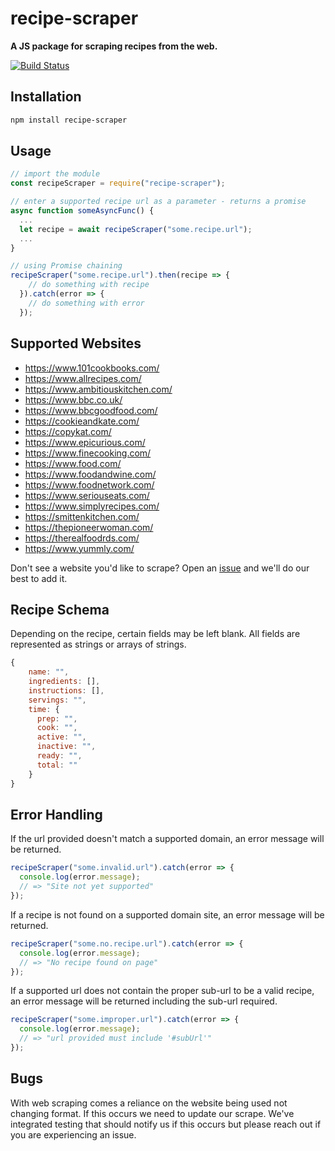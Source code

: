 # recipe-scraper

**A JS package for scraping recipes from the web.**

[![Build Status](https://travis-ci.org/jadkins89/Recipe-Scraper.svg?branch=master)](https://travis-ci.org/jadkins89/Recipe-Scraper)

## Installation

```sh
npm install recipe-scraper
```

## Usage

```javascript
// import the module
const recipeScraper = require("recipe-scraper");

// enter a supported recipe url as a parameter - returns a promise
async function someAsyncFunc() {
  ...
  let recipe = await recipeScraper("some.recipe.url");
  ...
}

// using Promise chaining
recipeScraper("some.recipe.url").then(recipe => {
    // do something with recipe
  }).catch(error => {
    // do something with error
  });
```

## Supported Websites

- https://www.101cookbooks.com/
- https://www.allrecipes.com/
- https://www.ambitiouskitchen.com/
- https://www.bbc.co.uk/
- https://www.bbcgoodfood.com/
- https://cookieandkate.com/
- https://copykat.com/
- https://www.epicurious.com/
- https://www.finecooking.com/
- https://www.food.com/
- https://www.foodandwine.com/
- https://www.foodnetwork.com/
- https://www.seriouseats.com/
- https://www.simplyrecipes.com/
- https://smittenkitchen.com/
- https://thepioneerwoman.com/
- https://therealfoodrds.com/
- https://www.yummly.com/

Don't see a website you'd like to scrape? Open an [issue](https://github.com/jadkins89/Recipe-Scraper/issues) and we'll do our best to add it.

## Recipe Schema

Depending on the recipe, certain fields may be left blank. All fields are represented as strings or arrays of strings.

```javascript
{
    name: "",
    ingredients: [],
    instructions: [],
    servings: "",
    time: {
      prep: "",
      cook: "",
      active: "",
      inactive: "",
      ready: "",
      total: ""
    }
}
```

## Error Handling

If the url provided doesn't match a supported domain, an error message will be returned.

```javascript
recipeScraper("some.invalid.url").catch(error => {
  console.log(error.message);
  // => "Site not yet supported"
});
```

If a recipe is not found on a supported domain site, an error message will be returned.

```javascript
recipeScraper("some.no.recipe.url").catch(error => {
  console.log(error.message);
  // => "No recipe found on page"
});
```

If a supported url does not contain the proper sub-url to be a valid recipe, an error message will be returned including the sub-url required.

```javascript
recipeScraper("some.improper.url").catch(error => {
  console.log(error.message);
  // => "url provided must include '#subUrl'"
});
```

## Bugs

With web scraping comes a reliance on the website being used not changing format. If this occurs we need to update our scrape. We've integrated testing that should notify us if this occurs but please reach out if you are experiencing an issue.
